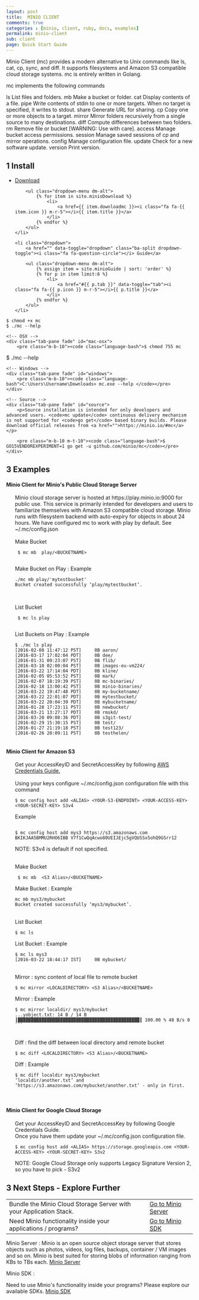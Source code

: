 ```yaml
---
layout: post
title:  MINIO CLIENT
comments: true
categories : [minio, client, ruby, docs, examples]
permalink: minio-client 
sub: client 
page: Quick Start Guide
---
```


Minio Client (mc) provides a modern alternative to Unix commands like ls, cat, cp, sync, and diff. It supports filesystems and Amazon S3 compatible cloud storage systems. mc is entirely written in Golang.

 

mc implements the following commands

  ls        List files and folders.
  mb        Make a bucket or folder.
  cat       Display contents of a file.
  pipe      Write contents of stdin to one or more targets. When no target is specified, it writes to stdout.
  share     Generate URL for sharing.
  cp        Copy one or more objects to a target.
  mirror    Mirror folders recursively from a single source to many destinations.
  diff      Compute differences between two folders.
  rm        Remove file or bucket [WARNING: Use with care].
  access    Manage bucket access permissions.
  session   Manage saved sessions of cp and mirror operations.
  config    Manage configuration file.
  update    Check for a new software update.
  version   Print version.

## <span>1</span> Install

<ul class="list-unstyled list-inline btn-action">
    <li class="dropdown">
        <a href="" data-toggle="dropdown" class="ba-split dropdown-toggle"><i class="fa fa-download m-r-5"></i>Download</a>

        <ul class="dropdown-menu dm-alt">
            {% for item in site.minioDownload %}
                <li>
                    <a href={{ item.downloadmc }}><i class="fa fa-{{ item.icon }} m-r-5"></i>{{ item.title }}</a>
                </li>
            {% endfor %}
        </ul>
    </li>
    
    <li class="dropdown">
        <a href="" data-toggle="dropdown" class="ba-split dropdown-toggle"><i class="fa fa-question-circle"></i> Guide</a>

        <ul class="dropdown-menu dm-alt">
            {% assign item = site.minioGuide | sort: 'order' %}
            {% for p in item limit:6 %}
                <li>
                    <a href="#{{ p.tab }}" data-toggle="tab"><i class="fa fa-{{ p.icon }} m-r-5"></i>{{ p.title }}</a>
                </li>
            {% endfor %}
        </ul>
    </li>
</ul>

<div class="tab-content">
    <!-- GNU/Linux -->
    <div class="tab-pane fade" id="gnu-linux">
        <pre class="m-b-10"><code class="language-bash">$ chmod +x mc
$ ./mc --help</code></pre>
    </div>
    
    <!-- OSX -->
    <div class="tab-pane fade" id="mac-osx">
        <pre class="m-b-10"><code class="language-bash">$ chmod 755 mc
$ ./mc --help</code></pre>
    </div>
    
    <!-- Windows -->
    <div class="tab-pane fade" id="windows">
        <pre class="m-b-10"><code class="language-bash">C:\Users\Username\Downloads> mc.exe --help </code></pre>
    </div>
    
    <!-- Source -->
    <div class="tab-pane fade" id="source">
        <p>Source installation is intended for only developers and advanced users. <code>mc update</code> continuous delivery mechanism is not supported for <code>go get</code> based binary builds. Please download official releases from <a href="">https://minio.io/#mc</a></p>
            
        <pre class="m-b-10 m-t-10"><code class="language-bash">$ GO15VENDOREXPERIMENT=1 go get -u github.com/minio/mc</code></pre>
    </div>
</div> 

 


 



## <span>3</span> Examples


#### Minio Client for Minio's Public Cloud Storage Server
<ul style="list-style: none;">
 <li>Minio cloud storage server is hosted at https://play.minio.io:9000 for public use. This service is primarily intended for developers and users to familiarize themselves with Amazon S3 compatible cloud storage. Minio runs with filesystem backend with auto-expiry for objects in about 24 hours. We have configured mc to work with play by default. See ~/.mc/config.json </li>
 <br> 
  <li><i class="fa fa-caret-right"></i> Make Bucket 
  <pre class="m-b-10"><code class="language-bash"> $ mc mb  play/&lt;BUCKETNAME&gt;
  </code></pre>	
  </li>
  
  <li><i class="fa fa-caret-right"></i> Make Bucket on Play : Example
  <pre class="code-toolbar m-b-10"><code class="language-bash">./mc mb play/'mytestbucket'
Bucket created successfully ‘play/mytestbucket’.
  </code></pre>
  </li>
  <br>
  
  <li><i class="fa fa-caret-right"></i>List Bucket
  <pre class="m-b-10"><code class="language-bash"> $ mc ls play
  </code></pre>
	
  </li>
  
  <li><i class="fa fa-caret-right"></i> List Buckets on Play : Example
<pre class="code-toolbar m-b-10"><code class="language-bash">$ ./mc ls play
[2016-02-08 11:47:12 PST]     0B aaron/
[2016-03-17 17:02:04 PDT]     0B dee/
[2016-01-31 09:23:07 PST]     0B flib/
[2016-03-10 02:00:04 PST]     0B images-eu-vm224/
[2016-03-22 17:14:04 PDT]     0B kline/
[2016-02-05 05:53:52 PST]     0B mark/
[2016-02-07 18:19:39 PST]     0B mc-binaries/
[2016-02-18 13:00:42 PST]     0B minio-binaries/
[2016-03-22 19:47:48 PDT]     0B my-bucketname/
[2016-03-22 22:01:07 PDT]     0B mytestbucket/
[2016-03-22 20:04:39 PDT]     0B mybucketname/
[2016-01-28 17:23:11 PST]     0B newbucket/
[2016-03-21 13:27:17 PDT]     0B rmskd/
[2016-03-20 09:08:36 PDT]     0B s3git-test/
[2016-02-29 15:30:15 PST]     0B test/
[2016-01-27 21:19:18 PST]     0B test123/
[2016-02-26 20:09:11 PST]     0B testhelen/
 </code></pre>
  </li>
</ul>
  
 
#### Minio Client for Amazon S3

<ul style="list-style: none;">
 <li> <i class="fa fa-caret-right"></i> Get your AccessKeyID and SecretAccessKey by following <a href="http://docs.aws.amazon.com/AWSSimpleQueueService/latest/SQSGettingStartedGuide/AWSCredentials.html">AWS Credentials  Guide.</a> </li>
 <br>
<li> <i class="fa fa-caret-right"></i> Using your keys configure ~/.mc/config.json configuration file with this command 
<pre class="m-b-10"><code class="language-bash">$ mc config host add &lt;ALIAS&gt; &lt;YOUR-S3-ENDPOINT&gt; &lt;YOUR-ACCESS-KEY&gt; &lt;YOUR-SECRET-KEY&gt; S3v4
</code></pre>	
</li>
<li> <i class="fa fa-caret-right"></i> Example
	
<pre class="code-toolbar m-b-10"><code class="language-bash">
$ mc config host add mys3 https://s3.amazonaws.com BKIKJAA5BMMU2RHO6IBB V7f1CwQqAcwo80UEIJEjc5gVQUSSx5ohQ9GSrr12 
</code></pre>
NOTE: S3v4 is default if not specified.
</li>

<br>
<li><i class="fa fa-caret-right"></i> Make Bucket
<pre class="m-b-10"><code class="language-bash"> $ mc mb  &lt;S3 Alias&gt;/&lt;BUCKETNAME&gt;
</code></pre>
	
</li>
<li><i class="fa fa-caret-right"></i> Make Bucket : Example
<pre class="code-toolbar m-b-10"><code class="language-bash">mc mb mys3/mybucket
Bucket created successfully ‘mys3/mybucket’.
</code></pre>
</li>	
<br>

<li><i class="fa fa-caret-right"></i> List Bucket
<pre class="m-b-10"><code class="language-bash">$ mc ls <S3 Alias>  
</code></pre>
	
</li>
<li><i class="fa fa-caret-right"></i> List Bucket : Example
<pre class="code-toolbar m-b-10"><code class="language-bash">$ mc ls mys3
[2016-03-22 18:44:17 IST]     0B mybucket/ 
</code></pre>
</li>	
<br>

<li><i class="fa fa-caret-right"></i> Mirror : sync content of local file to remote bucket
	
<pre class="m-b-10"><code class="language-bash">$ mc mirror &lt;LOCALDIRECTORY&gt; &lt;S3 Alias&gt;/&lt;BUCKETNAME&gt; 
</code></pre>
	
</li>
<li><i class="fa fa-caret-right"></i> Mirror : Example
<pre class="code-toolbar m-b-10"><code class="language-bash">$ mc mirror localdir/ mys3/mybucket
...yobject.txt: 14 B / 14 B ┃▓▓▓▓▓▓▓▓▓▓▓▓▓▓▓▓▓▓▓▓▓▓▓▓▓▓▓▓▓▓▓▓▓▓▓▓▓▓▓▓▓▓▓▓▓▓┃ 100.00 % 48 B/s 0
```
</code></pre>
</li>	
<br>

<li><i class="fa fa-caret-right"></i> Diff : find the diff between local directory amd remote bucket 
<pre class="m-b-10"><code class="language-bash">$ mc diff &lt;LOCALDIRECTORY&gt; &lt;S3 Alias&gt;/&lt;BUCKETNAME&gt; 
</code></pre>
	
</li>
<li><i class="fa fa-caret-right"></i> Diff : Example
<pre class="code-toolbar m-b-10"><code class="language-bash">$ mc diff localdir mys3/mybucket
‘localdir/another.txt’ and ‘https://s3.amazonaws.com/mybucket/another.txt’ - only in first. 
</code></pre>
</li>	
<br>

</ul>

#### Minio Client  for Google Cloud Storage

<ul style="list-style: none;">
	 
 <li> <i class="fa fa-caret-right"></i> Get your AccessKeyID and SecretAccessKey by following Google Credentials Guide. </li>

<li> <i class="fa fa-caret-right"></i> Once you have them update your ~/.mc/config.json configuration file.
<pre class="m-b-10"><code class="language-bash">$ mc config host add &lt;ALIAS&gt; https://storage.googleapis.com &lt;YOUR-ACCESS-KEY&gt; &lt;YOUR-SECRET-KEY&gt; S3v2
</code></pre>
NOTE: Google Cloud Storage only supports Legacy Signature Version 2, so you have to pick - S3v2  
</li>
</ul>    					 
 
## <span>3</span> Next Steps - Explore Further

<table class="table table-bordered">
<tbody>
	<tr>
	 <td>Bundle the Minio Cloud Storage Server with your Application Stack. </td>
	 <td><a href="minio-client.html"> Go to Minio Server</a></td>
	</tr>
	<tr>
	 <td>Need Minio functionality inside your applications / programs? </td>
	 <td><a href="minio-sdk.html"> Go to Minio SDK</a></td>
	</tr> 
</tbody>
</table>

 Minio Server : Minio is an open source object storage server that stores objects such as photos, videos, log files, backups, container / VM images and so on. Minio is best suited for storing blobs of information ranging from KBs to TBs each.  <a href="minio-sdk.html">Minio Server </a>
 
 Minio SDK : 

 Need to use Minio's functionality inside your programs? Please explore our available SDKs. <a href="minio-sdk.html">Minio SDK </a>

 
